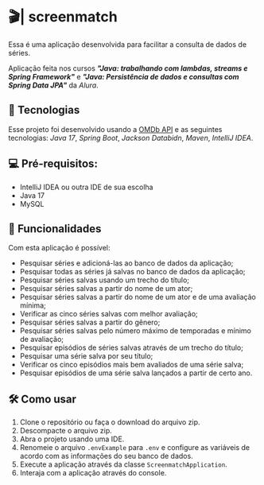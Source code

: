 # 🎬| screenmatch

Essa é uma aplicação desenvolvida para facilitar a consulta de dados de séries.

Aplicação feita nos cursos ***"Java: trabalhando com lambdas, streams e Spring Framework"*** e ***"Java: Persistência de dados e consultas com Spring Data JPA"*** da _Alura_.

## 🚀 Tecnologias

Esse projeto foi desenvolvido usando a [OMDb API](www.omdbapi.com) e as seguintes tecnologias: _Java 17_, _Spring Boot_, _Jackson Databidn_, _Maven_, _IntelliJ IDEA_.

## 💻 Pré-requisitos:

- IntelliJ IDEA ou outra IDE de sua escolha
- Java 17
- MySQL

## 📃 Funcionalidades

Com esta aplicação é possível:
- Pesquisar séries e adicioná-las ao banco de dados da aplicação;
- Pesquisar todas as séries já salvas no banco de dados da aplicação;
- Pesquisar séries salvas usando um trecho do título;
- Pesquisar séries salvas a partir do nome de um ator;
- Pesquisar séries salvas a partir do nome de um ator e de uma avaliação mínima;
- Verificar as cinco séries salvas com melhor avaliação;
- Pesquisar séries salvas a partir do gênero;
- Pesquisar séries salvas pelo número máximo de temporadas e mínimo de avaliação;
- Pesquisar episódios de séries salvas através de um trecho do título;
- Pesquisar uma série salva por seu título;
- Verificar os cinco episódios mais bem avaliados de uma série salva;
- Pesquisar episódios de uma série salva lançados a partir de certo ano.

## 🛠️ Como usar

1. Clone o repositório ou faça o download do arquivo zip.
2. Descompacte o arquivo zip.
3. Abra o projeto usando uma IDE.
4. Renomeie o arquivo `.envExample` para `.env` e configure as variáveis de acordo com as informações do seu banco de dados.
5. Execute a aplicação através da classe `ScreenmatchApplication`.
6. Interaja com a aplicação através do console.

